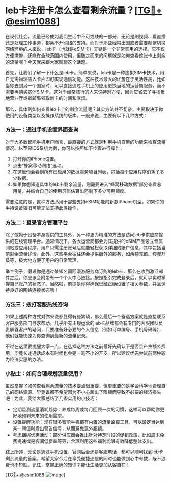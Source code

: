 # leb卡注册卡怎么查看剩余流量？[[TG💪+ @esim1088](https://t.me/s/esim1088)]

在现代社会，流量已经成为我们生活中不可或缺的一部分，无论是刷视频、看直播还是处理工作事务，都离不开网络的支持。而对于那些经常出国或者需要频繁切换网络环境的人来说，leb卡（也就是eSIM卡）无疑是一个非常实用的选择。它不仅方便携带，还能在全球范围内使用，但随之而来的问题就是如何查看这张卡上剩余的流量呢？今天就来跟大家聊聊这个话题。

首先，让我们了解一下什么是leb卡。简单来说，leb卡是一种虚拟SIM卡技术，用户无需物理插入卡片即可实现通信功能。这种技术最大的优势在于灵活性高，比如当你去到另一个国家时，可以直接通过手机上的应用更换当地的运营商服务，而不需要再购买实体SIM卡。这对于经常旅行的人来说特别方便，因为它省去了寻找当地营业厅或者邮局领取新卡的时间和麻烦。

那么，具体到如何查看leb卡上的剩余流量呢？其实方法并不复杂，主要取决于你使用的设备类型以及操作系统的版本。一般来说，主要有以下几种方式：

### 方法一：通过手机设置界面查询

对于大多数智能手机用户而言，最直接的方式就是利用手机自带的功能来检查流量情况。以苹果iOS系统为例，你可以按照如下步骤进行操作：
1. 打开你的iPhone设置。
2. 点击“蜂窝移动网络”选项。
3. 在这里你会看到所有已启用的数据服务项目列表，包括每个应用程序消耗了多少数据。
4. 如果你想知道具体的leb卡剩余流量，则需要进入“蜂窝移动数据”部分查看总用量，并结合自己的使用习惯估算出还剩下多少可用额度。

需要注意的是，这种方法适用于那些支持eSIM功能的新款iPhone机型，如果你的手持设备较旧可能无法支持此类操作。

### 方法二：登录官方管理平台

除了依赖于设备本身提供的工具外，另一种更为精准的方法是访问leb卡供应商提供的在线管理平台。通常情况下，各大运营商都会为其提供的eSIM产品设立专属网站或应用程序，用户只需注册账号后就能轻松获取详细的账户信息，其中包括当前剩余流量详情。此外，这些平台往往还会提供额外的服务，如余额充值、套餐升级等，极大地方便了用户的日常管理。

举个例子，假设你是通过某知名国际漫游服务商订购的leb卡，那么在收到激活邮件之后，你应该会附带有一个个人中心链接。按照指引完成登录后，就可以实时掌握自己账户的状态了。当然啦，前提是你得确保已经正确设置了相关参数，并且保持良好的网络连接状态哦！

### 方法三：拨打客服热线咨询

如果上述两种方式对你来说都显得有些繁琐，那么最后一个备选方案就是直接联系客户服务部门寻求帮助。几乎所有正规运营的leb卡品牌都会有专门的客服团队负责解答客户的疑问，只要准备好必要的个人信息（例如订单编号、手机号码等），他们就能快速为你查询到最新的流量记录。

不过在这里要提醒大家一点，在选择这种方法之前最好先确认下是否会产生额外费用，毕竟长途通话成本有时候也会是一笔不小的开支。所以建议优先尝试前两种较为经济实惠的办法。

### 小贴士：如何合理规划流量使用？

虽然掌握了如何查看剩余流量的技术要点很重要，但更重要的是学会科学地管理自己的网络资源。毕竟谁都不希望因为不小心超出了限额而导致不必要的经济损失吧！为此，我给大家总结了几条实用的小技巧：

- 定期监测流量消耗趋势：养成每周或每月回顾一次的习惯，这样可以帮助你更好地预判未来的使用需求。
- 设置提醒功能：现在很多智能手机都有内置的流量监控工具，可以设定当达到某一阈值时发出警告信号，从而避免意外超额。
- 考虑捆绑优惠活动：部分供应商会推出针对特定时段的促销政策，比如周末免费提速或是夜间低费率等等，合理利用这些福利能够有效降低整体支出。

综上所述，无论是通过手机设置、官网后台还是客服电话，都可以顺利找到leb卡剩余流量的答案。希望大家今后在享受便捷通信的同时也能做到心中有数，既不浪费也不短缺。记住，掌握正确的知识才能让生活更加从容自在！

[[TG💪+ @esim1088](https://t.me/s/esim1088) ![Image](https://i.postimg.cc/4NQfJmqS/Snipaste-2025-05-13-00-14-12.png)]